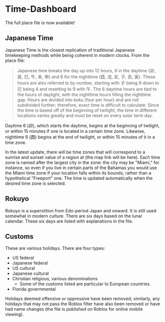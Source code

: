 # Time-Dashboard

The full place file is now available!

## Japanese Time

Japanese Time is the closest replication of traditional Japanese timekeeping methods while being coherent in modern clocks. From the place file:

<blockquote>Japanese time breaks the day up into 12 hours, 6 in the daytime (卯, 辰, 巳, 午, 未, 申) and 6 for the nighttime (酉, 戌, 亥, 子, 丑, 寅). These hours are also referred to by number, starting with 子 being 9 down to 巳 being 4 and resetting to 9 with 午. The 6 daytime hours are tied to the hours of daylight, with the nighttime hours filling the nighttime gap. Hours are divided into koku (four per hour) and are not subdivided further; therefore, exact time is difficult to calculate. Since the time is based off of the beginning of twilight, the time in different locations varies greatly and must be reset on every solar term day.</blockquote>

Daytime 6 (卯), which starts the daytime, begins at the beginning of twilight, or within 15 minutes if one is located in a certain time zone. Likewise, nighttime 6 (酉) begins at the end of twilight, or within 15 minutes of it in a time zone.

In the latest update, there will be time zones that will correspond to a sunrise and sunset value of a region at (the map link will be here). Each time zone is named after the largest city in the zone: the city may be "Miami," for instance, so even if you live in certain parts of the Bahamas you would use the Miami time zone if your location falls within its bounds, rather than a hypothetical "Freeport" one. The time is updated automatically when the desired time zone is selected.

## Rokuyo

Rokuyo is a superstition from Edo-period Japan and onward. It is still used somewhat in modern culture. There are six days based on the lunar calendar. These six days are listed with explanations in the file.

## Customs

These are various holidays. There are four types: 
- US federal
- Japanese federal
- US cultural
- Japanese cultural
- Christian religious, various denominations
  - Some of the customs listed are particular to European countries.
- Florida governmental

Holidays deemed offensive or oppressive have been removed; similarly, any holidays that may not pass the Roblox filter have also been removed or have had name changes (the file is published on Roblox for online mobile viewing).
